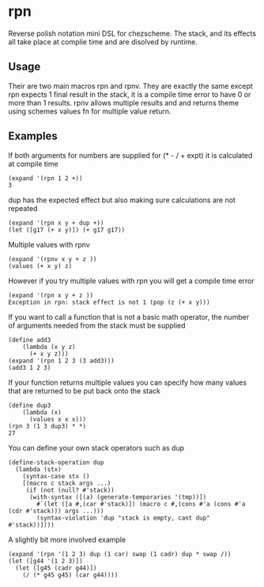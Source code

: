 # rpn
Reverse polish notation mini DSL for chezscheme. The stack, and its effects all take place at complie time and are disolved by runtime.

## Usage
Their are two main macros rpn and rpnv. They are exactly the same except rpn expects 1 final result in the stack, it is a compile time error to have 0 or more than 1 results. rpnv allows multiple results and and returns theme using schemes values fn for multiple value return.

## Examples
If both arguments for numbers are supplied for (* - / + expt) it is calculated at compile time
```
(expand '(rpn 1 2 +)) 
3
```
dup has the expected effect but also making sure calculations are not repeated
```
(expand '(rpn x y + dup +))
(let ([g17 (+ x y)]) (+ g17 g17))
```
Multiple values with rpnv
```
(expand '(rpnv x y + z ))
(values (+ x y) z)
```
However if you try multiple values with rpn you will get a compile time error
```
(expand '(rpn x y + z ))
Exception in rpn: stack effect is not 1 (pop (z (+ x y)))
```
If you want to call a function that is not a basic math operator, the number of arguments needed from the stack must be supplied
```
(define add3
    (lambda (x y z)
      (+ x y z)))
(expand '(rpn 1 2 3 (3 add3)))
(add3 1 2 3)
```
If your function returns multiple values you can specify how many values that are returned to be put back onto the stack
```
(define dup3
    (lambda (x)
      (values x x x)))
(rpn 3 (1 3 dup3) * *)
27
```
You can define your own stack operators such as dup
```
(define-stack-operation dup
  (lambda (stx)
    (syntax-case stx ()
    [(macro c stack args ...)
     (if (not (null? #'stack))
      (with-syntax ([(a) (generate-temporaries '(tmp))])
        #`(let ([a #,(car #'stack)]) (macro c #,(cons #'a (cons #'a (cdr #'stack))) args ...)))
        (syntax-violation 'dup "stack is empty, cant dup" #'stack))])))
```
A slightly bit more involved example
```
(expand '(rpn '(1 2 3) dup (1 car) swap (1 cadr) dup * swap /))
(let ([g44 '(1 2 3)])
  (let ([g45 (cadr g44)])
    (/ (* g45 g45) (car g44))))
  ```
